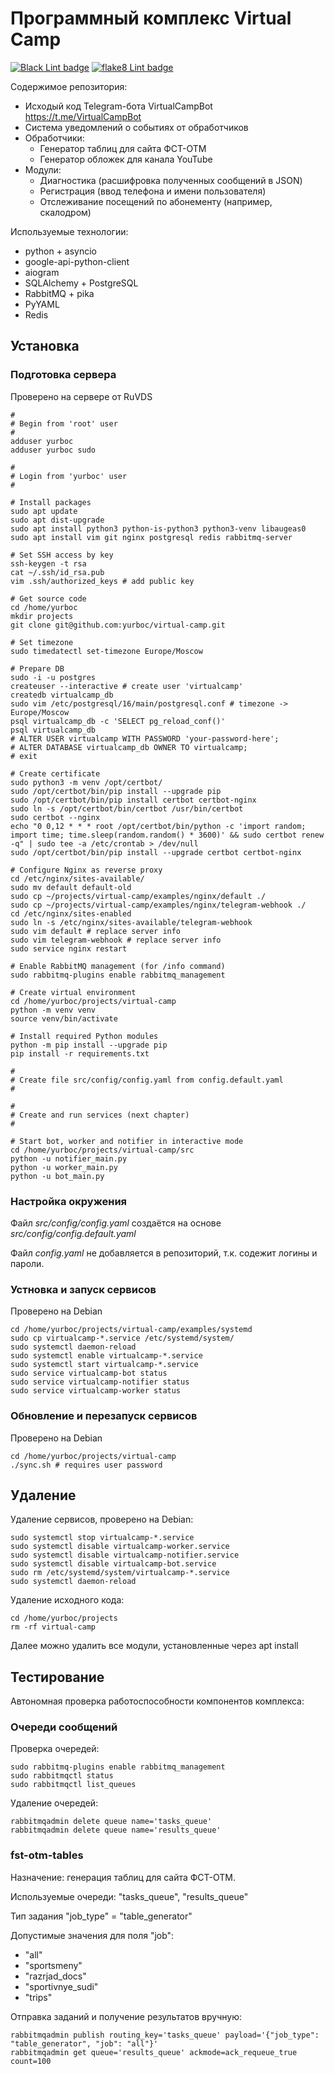 # Программный комплекс Virtual Camp

[![Black Lint badge](https://github.com/yurboc/virtual-camp/actions/workflows/black.yml/badge.svg?branch=main)](https://github.com/yurboc/virtual-camp/actions/workflows/black.yml)
[![flake8 Lint badge](https://github.com/yurboc/virtual-camp/actions/workflows/flake8.yml/badge.svg?branch=main)](https://github.com/yurboc/virtual-camp/actions/workflows/flake8.yml)

Содержимое репозитория:

* Исходый код Telegram-бота VirtualCampBot <https://t.me/VirtualCampBot>
* Система уведомлений о событиях от обработчиков
* Обработчики:
  * Генератор таблиц для сайта ФСТ-ОТМ
  * Генератор обложек для канала YouTube
* Модули:
  * Диагностика (расшифровка полученных сообщений в JSON)
  * Регистрация (ввод телефона и имени пользователя)
  * Отслеживание посещений по абонементу (например, скалодром)

Используемые технологии:

* python + asyncio
* google-api-python-client
* aiogram
* SQLAlchemy + PostgreSQL
* RabbitMQ + pika
* PyYAML
* Redis

## Установка

### Подготовка сервера

Проверено на сервере от RuVDS

    #
    # Begin from 'root' user
    #
    adduser yurboc
    adduser yurboc sudo

    #
    # Login from 'yurboc' user
    #

    # Install packages
    sudo apt update
    sudo apt dist-upgrade
    sudo apt install python3 python-is-python3 python3-venv libaugeas0
    sudo apt install vim git nginx postgresql redis rabbitmq-server

    # Set SSH access by key
    ssh-keygen -t rsa
    cat ~/.ssh/id_rsa.pub
    vim .ssh/authorized_keys # add public key

    # Get source code
    cd /home/yurboc
    mkdir projects
    git clone git@github.com:yurboc/virtual-camp.git

    # Set timezone
    sudo timedatectl set-timezone Europe/Moscow

    # Prepare DB
    sudo -i -u postgres
    createuser --interactive # create user 'virtualcamp'
    createdb virtualcamp_db
    sudo vim /etc/postgresql/16/main/postgresql.conf # timezone -> Europe/Moscow
    psql virtualcamp_db -c 'SELECT pg_reload_conf()'
    psql virtualcamp_db
    # ALTER USER virtualcamp WITH PASSWORD 'your-password-here';
    # ALTER DATABASE virtualcamp_db OWNER TO virtualcamp;
    # exit

    # Create certificate
    sudo python3 -m venv /opt/certbot/
    sudo /opt/certbot/bin/pip install --upgrade pip
    sudo /opt/certbot/bin/pip install certbot certbot-nginx
    sudo ln -s /opt/certbot/bin/certbot /usr/bin/certbot
    sudo certbot --nginx
    echo "0 0,12 * * * root /opt/certbot/bin/python -c 'import random; import time; time.sleep(random.random() * 3600)' && sudo certbot renew -q" | sudo tee -a /etc/crontab > /dev/null
    sudo /opt/certbot/bin/pip install --upgrade certbot certbot-nginx

    # Configure Nginx as reverse proxy
    cd /etc/nginx/sites-available/
    sudo mv default default-old
    sudo cp ~/projects/virtual-camp/examples/nginx/default ./
    sudo cp ~/projects/virtual-camp/examples/nginx/telegram-webhook ./
    cd /etc/nginx/sites-enabled
    sudo ln -s /etc/nginx/sites-available/telegram-webhook
    sudo vim default # replace server info
    sudo vim telegram-webhook # replace server info
    sudo service nginx restart

    # Enable RabbitMQ management (for /info command)
    sudo rabbitmq-plugins enable rabbitmq_management

    # Create virtual environment
    cd /home/yurboc/projects/virtual-camp
    python -m venv venv
    source venv/bin/activate

    # Install required Python modules
    python -m pip install --upgrade pip
    pip install -r requirements.txt

    #
    # Create file src/config/config.yaml from config.default.yaml
    #

    #
    # Create and run services (next chapter)
    #

    # Start bot, worker and notifier in interactive mode
    cd /home/yurboc/projects/virtual-camp/src
    python -u notifier_main.py
    python -u worker_main.py
    python -u bot_main.py

### Настройка окружения

Файл *src/config/config.yaml* создаётся на основе *src/config/config.default.yaml*

Файл *config.yaml* не добавляется в репозиторий, т.к. содежит логины и пароли.

### Устновка и запуск сервисов

Проверено на Debian

    cd /home/yurboc/projects/virtual-camp/examples/systemd
    sudo cp virtualcamp-*.service /etc/systemd/system/
    sudo systemctl daemon-reload
    sudo systemctl enable virtualcamp-*.service
    sudo systemctl start virtualcamp-*.service
    sudo service virtualcamp-bot status
    sudo service virtualcamp-notifier status
    sudo service virtualcamp-worker status

### Обновление и перезапуск сервисов

Проверено на Debian

    cd /home/yurboc/projects/virtual-camp
    ./sync.sh # requires user password

## Удаление

Удаление сервисов, проверено на Debian:

    sudo systemctl stop virtualcamp-*.service
    sudo systemctl disable virtualcamp-worker.service
    sudo systemctl disable virtualcamp-notifier.service
    sudo systemctl disable virtualcamp-bot.service
    sudo rm /etc/systemd/system/virtualcamp-*.service
    sudo systemctl daemon-reload

Удаление исходного кода:

    cd /home/yurboc/projects
    rm -rf virtual-camp

Далее можно удалить все модули, установленные через apt install

## Тестирование

Автономная проверка работоспособности компонентов комплекса:

### Очереди сообщений

Проверка очередей:

    sudo rabbitmq-plugins enable rabbitmq_management
    sudo rabbitmqctl status
    sudo rabbitmqctl list_queues

Удаление очередей:

    rabbitmqadmin delete queue name='tasks_queue'
    rabbitmqadmin delete queue name='results_queue'

### fst-otm-tables

Назначение: генерация таблиц для сайта ФСТ-ОТМ.

Используемые очереди: "tasks_queue", "results_queue"

Тип задания "job_type" = "table_generator"

Допустимые значения для поля "job":

* "all"
* "sportsmeny"
* "razrjad_docs"
* "sportivnye_sudi"
* "trips"

Отправка заданий и получение результатов вручную:

    rabbitmqadmin publish routing_key='tasks_queue' payload='{"job_type": "table_generator", "job": "all"}'
    rabbitmqadmin get queue='results_queue' ackmode=ack_requeue_true count=100
